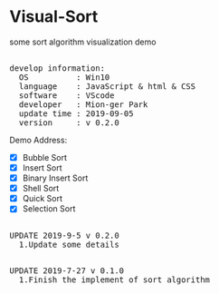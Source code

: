 # Visual-Sort
some sort algorithm visualization demo

<pre>  
develop information:  
  OS          : Win10  
  language    : JavaScript & html & CSS  
  software    : VScode  
  developer   : Mion-ger Park
  update time : 2019-09-05
  version     : v 0.2.0
</pre> 

Demo Address: 
- [x] Bubble Sort
- [X] Insert Sort
- [X] Binary Insert Sort
- [X] Shell Sort
- [X] Quick Sort
- [X] Selection Sort

<pre>  
UPDATE 2019-9-5 v 0.2.0
  1.Update some details
</pre>  

<pre>  
UPDATE 2019-7-27 v 0.1.0
  1.Finish the implement of sort algorithm
</pre>  
